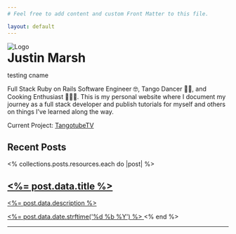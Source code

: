 ```yaml
---
# Feel free to add content and custom Front Matter to this file.

layout: default
---
```

<div>
  <img src="<%= relative_url '/images/main-avatar.jpg' %>"
      alt="Logo"
      class="avatar avatar--main" />
</div>
<h1 style="margin: 0;">Justin Marsh</h1>

testing cname

Full Stack Ruby on Rails Software Engineer 🤓, Tango Dancer 💃🏻,
and Cooking Enthusiast 👨🏻‍🍳. This is my personal website where I
document my journey as a full stack developer and publish tutorials for myself
 and others on things I’ve learned along the way.

Current Project: [TangotubeTV](https://tangotube.tv)

<h2>Recent Posts</h2>
<div class="post">
  <% collections.posts.resources.each do |post| %>
  <a href="<%= post.relative_url %>">
    <h2><%= post.data.title %></h2>
    <p><%= post.data.description %></p>
    <%= post.data.date.strftime('%d %b %Y') %>
    </a>
  <% end %>
</div>

----
